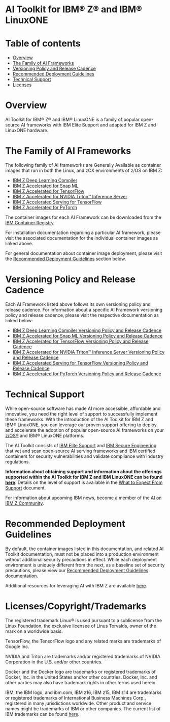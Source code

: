 <!-- spellchecker: ignore copytrade -->
<!-- markdownlint-disable MD033 -->

# AI Toolkit for IBM® Z® and IBM® LinuxONE

# Table of contents

- [Overview](#overview)
- [The Family of AI Frameworks](#ai-toolkit)
- [Versioning Policy and Release Cadence](#versioning)
- [Recommended Deployment Guidelines](#deployment)
- [Technical Support](#contact)
- [Licenses](#licenses)

# Overview <a id="overview"></a>

AI Toolkit for IBM® Z® and IBM® LinuxONE is a family of popular open-source
AI frameworks with IBM Elite Support and adapted for IBM Z and LinuxONE
hardware.

# The Family of AI Frameworks <a id="ai-toolkit"></a>

The following family of AI frameworks are Generally Available as container
images that run in both the Linux, and zCX environments of z/OS on IBM Z:

- [IBM Z Deep Learning Compiler](https://github.com/IBM/zDLC)
- [IBM Z Accelerated for Snap ML](https://github.com/IBM/ibmz-accelerated-for-snapml)
- [IBM Z Accelerated for TensorFlow](https://github.com/IBM/ibmz-accelerated-for-tensorflow)
- [IBM Z Accelerated for NVIDIA Triton™ Inference Server](https://github.com/IBM/ibmz-accelerated-for-nvidia-triton-inference-server)
- [IBM Z Accelerated Serving for TensorFlow](https://github.com/IBM/ibmz-accelerated-serving-for-tensorflow)
- [IBM Z Accelerated for PyTorch](https://github.com/IBM/ibmz-accelerated-for-pytorch)
  
The container images for each AI Framework can be downloaded from the
[IBM Container Registry](https://icr.io).

For installation documentation regarding a particular AI framework, please visit
the associated documentation for the individual container images as linked
above.

For general documentation about container image deployment, please visit the
[Recommended Deployment Guidelines](#deployment) section below.

# Versioning Policy and Release Cadence <a id="versioning"></a>

Each AI Framework listed above follows its own versioning policy and release
cadence. For information about a specific AI Framework versioning policy and
release cadence, please visit the respective documentation as linked below:

- [IBM Z Deep Learning Compiler Versioning Policy and Release Cadence](https://github.com/IBM/zDLC#scope-and-versioning)
- [IBM Z Accelerated for Snap ML Versioning Policy and Release Cadence](https://github.com/IBM/ibmz-accelerated-for-snapml#versioning)
- [IBM Z Accelerated for TensorFlow Versioning Policy and Release Cadence](https://github.com/IBM/ibmz-accelerated-for-tensorflow#versioning)
- [IBM Z Accelerated for NVIDIA Triton™ Inference Server Versioning Policy and Release Cadence](https://github.com/IBM/ibmz-accelerated-for-nvidia-triton-inference-server#versioning)
- [IBM Z Accelerated Serving for TensorFlow Versioning Policy and Release Cadence](https://github.com/IBM/ibmz-accelerated-serving-for-tensorflow#versioning)
- [IBM Z Accelerated for PyTorch Versioning Policy and Release Cadence](https://github.com/IBM/ibmz-accelerated-for-pytorch#versioning)

# Technical Support <a id="contact"></a>

While open-source software has made AI more accessible, affordable and
innovative, you need the right level of support to successfully implement these
frameworks. With the introduction of the AI Toolkit for IBM Z and IBM®
LinuxONE, you can leverage our proven support offering to deploy and accelerate
the adoption of popular open-source AI frameworks on your
[z/OS®](https://www.ibm.com/products/zos) and IBM® LinuxONE platforms.

The AI Toolkit consists of
[IBM Elite Support](https://www.ibm.com/software/passportadvantage/paselectedsupportprograms.html)
and
[IBM Secure Engineering](https://www.redbooks.ibm.com/abstracts/redp4641.html)
that vet and scan open-source AI serving frameworks and IBM certified containers
for security vulnerabilities and validate compliance with industry regulations.

**Information about obtaining support and information about the offerings
supported within the AI Toolkit for IBM Z and IBM LinuxONE can be found
[here](https://www.ibm.com/products/ai-toolkit-for-z-and-linuxone)**. Details on
the level of support is available in the
[What to Expect From Support](support-terms.md) document.

For information about upcoming IBM news, become a member of the
[AI on IBM Z Community](https://ibm.biz/aionibmz-community).

# Recommended Deployment Guidelines <a id="deployment"></a>

By default, the container images listed in this documentation, and related AI
Toolkit documentation, must not be placed into a production environment without
additional security precautions in effect. While each deployment environment is
uniquely different from the next, as a baseline set of security precautions,
please view our [Recommended Deployment Guidelines](deployment-guidelines.md)
documentation.

Additional resources for leveraging AI with IBM Z are available
[here](https://ibm.github.io/ai-on-z-101/).

# Licenses/Copyright/Trademarks <a id="licenses"></a>

The registered trademark Linux® is used pursuant to a sublicense from the Linux
Foundation, the exclusive licensee of Linus Torvalds, owner of the mark on a
worldwide basis.

TensorFlow, the TensorFlow logo and any related marks are trademarks of Google
Inc.

NVIDIA and Triton are trademarks and/or registered trademarks of NVIDIA
Corporation in the U.S. and/or other countries.

Docker and the Docker logo are trademarks or registered trademarks of Docker,
Inc. in the United States and/or other countries. Docker, Inc. and other parties
may also have trademark rights in other terms used herein.

IBM, the IBM logo, and ibm.com, IBM z16, IBM z15, IBM z14 are trademarks or
registered trademarks of International Business Machines Corp., registered in
many jurisdictions worldwide. Other product and service names might be
trademarks of IBM or other companies. The current list of IBM trademarks can be
found [here](https://www.ibm.com/legal/copyright-trademark).
